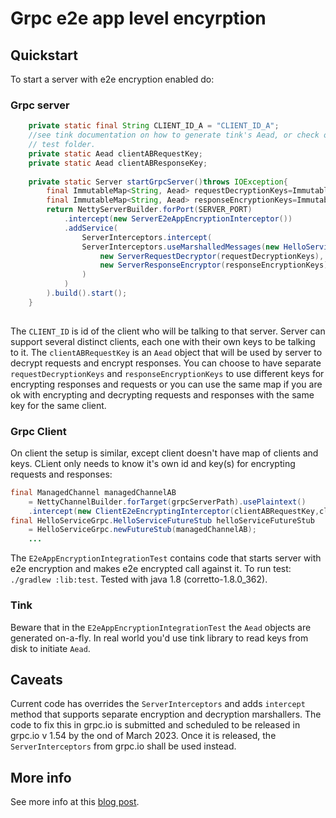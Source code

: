 # Grpc e2e app level encyrption

## Quickstart

To start a server with e2e encryption enabled do:

### Grpc server

```java
    private static final String CLIENT_ID_A = "CLIENT_ID_A";
    //see tink documentation on how to generate tink's Aead, or check out E2eAppEncryptionIntegrationTest test in 
    // test folder.
    private static Aead clientABRequestKey;
    private static Aead clientABResponseKey;
    
    private static Server startGrpcServer()throws IOException{
        final ImmutableMap<String, Aead> requestDecryptionKeys=ImmutableMap.of(CLIENT_ID_A,clientABRequestKey);
        final ImmutableMap<String, Aead> responseEncryptionKeys=ImmutableMap.of(CLIENT_ID_A,clientABResponseKey);
        return NettyServerBuilder.forPort(SERVER_PORT)
            .intercept(new ServerE2eAppEncryptionInterceptor())
            .addService(
                ServerInterceptors.intercept(
                ServerInterceptors.useMarshalledMessages(new HelloServiceGrpcImpl().bindService(),
                    new ServerRequestDecryptor(requestDecryptionKeys),
                    new ServerResponseEncryptor(responseEncryptionKeys)
                )
            )
        ).build().start();
    }
    
```

The `CLIENT_ID` is id of the client who will be talking to that server. Server can support several distinct clients,
each one with their own keys to be talking to it.
The `clientABRequestKey` is an `Aead` object that will be used by server to decrypt requests and encrypt responses. You
can choose to have separate `requestDecryptionKeys` and `responseEncryptionKeys` to use different keys for encrypting
responses and requests or you can use the same map if you are ok with encrypting and decrypting requests and responses
with the same key for the same client.

### Grpc Client

On client the setup is similar, except client doesn't have map of clients and keys. CLient only needs to know it's own
id and key(s) for encrypting requests and responses:

```java
final ManagedChannel managedChannelAB
    = NettyChannelBuilder.forTarget(grpcServerPath).usePlaintext()
    .intercept(new ClientE2eEncryptingInterceptor(clientABRequestKey,clientABResponseKey,CLIENT_ID_A)).build();
final HelloServiceGrpc.HelloServiceFutureStub helloServiceFutureStub
    = HelloServiceGrpc.newFutureStub(managedChannelAB);
    ...
```

The `E2eAppEncryptionIntegrationTest` contains code that starts server with e2e encryption and makes e2e encrypted call
against it.
To run test: `./gradlew :lib:test`. Tested with java 1.8 (corretto-1.8.0_362).

### Tink

Beware that in the `E2eAppEncryptionIntegrationTest` the `Aead` objects are generated on-a-fly. In real world you'd use
tink library to read keys from disk to initiate `Aead`.

## Caveats

Current code has overrides the `ServerInterceptors` and adds `intercept` method that supports separate encryption and
decryption marshallers.
The code to fix this in grpc.io is submitted and scheduled to be released in grpc.io v 1.54 by the ond of March 2023.
Once it is released, the `ServerInterceptors` from grpc.io shall be used instead.

## More info

See more info at this [blog post](https://medium.com/@ioanbsu1/e2e-app-level-encryption-with-grpc-java-327987c4be27).
